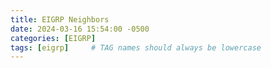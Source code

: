 ```yaml
---
title: EIGRP Neighbors
date: 2024-03-16 15:54:00 -0500
categories: [EIGRP]
tags: [eigrp]     # TAG names should always be lowercase
---
```

